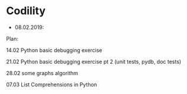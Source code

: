 # Codility

* 08.02.2019:

Plan:

14.02 Python basic debugging exercise

21.02 Python basic debugging exercise pt 2 (unit tests, pydb, doc tests)

28.02 some graphs algorithm

07.03 List Comprehensions in Python
